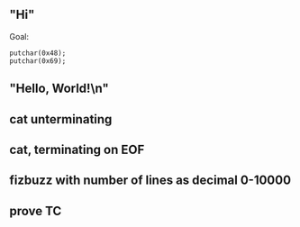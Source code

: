 ## "Hi"

Goal:

```
putchar(0x48);
putchar(0x69);
```

## "Hello, World!\n"

## cat unterminating

## cat, terminating on EOF

## fizbuzz with number of lines as decimal 0-10000

## prove TC
